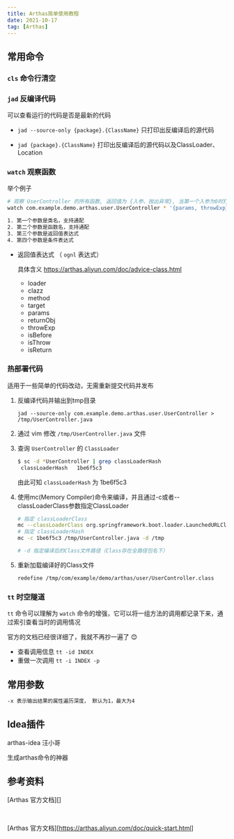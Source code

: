 ```yaml
---
title: Arthas简单使用教程
date: 2021-10-17
tag: [Arthas]
---
```


## 常用命令

### `cls` 命令行清空

### `jad` 反编译代码

可以查看运行的代码是否是最新的代码

- `jad --source-only {package}.{ClassName}` 只打印出反编译后的源代码

- `jad {package}.{ClassName}` 打印出反编译后的源代码以及ClassLoader、Location

### `watch` 观察函数

举个例子

```bash
# 观察 UserController 的所有函数, 返回值为 {入参、抛出异常}, 当第一个入参为0时打印, 默认展开2层
watch com.example.demo.arthas.user.UserController * '{params, throwExp}' 'params[0]==0' -x 2

1. 第一个参数是类名，支持通配
2. 第二个参数是函数名，支持通配
3. 第三个参数是返回值表达式
4. 第四个参数是条件表达式
```

- 返回值表达式 （ `ognl` 表达式）

  具体含义 [](https://arthas.aliyun.com/doc/advice-class.html)<https://arthas.aliyun.com/doc/advice-class.html>

  - loader
  - clazz
  - method
  - target
  - params
  - returnObj
  - throwExp
  - isBefore
  - isThrow
  - isReturn

### 热部署代码

适用于一些简单的代码改动，无需重新提交代码并发布

1. 反编译代码并输出到tmp目录

   `jad --source-only com.example.demo.arthas.user.UserController > /tmp/UserController.java`

2. 通过 vim 修改 `/tmp/UserController.java` 文件

3. 查询 `UserController` 的 `ClassLoader`

   ```bash
   $ sc -d *UserController | grep classLoaderHash
    classLoaderHash   1be6f5c3
   ```

   由此可知 `classLoaderHash` 为 1be6f5c3

4. 使用mc(Memory Compiler)命令来编译，并且通过-c或者--classLoaderClass参数指定ClassLoader

   ```bash
   # 指定 classLoaderClass
   mc --classLoaderClass org.springframework.boot.loader.LaunchedURLClassLoader /tmp/UserController.java -d /tmp
   # 指定 classLoaderHash
   mc -c 1be6f5c3 /tmp/UserController.java -d /tmp

   # -d 指定编译后的Class文件路径（Class存在全路径包名下）
   ```

5. 重新加载编译好的Class文件

   `redefine /tmp/com/example/demo/arthas/user/UserController.class`

### `tt` 时空隧道

`tt` 命令可以理解为 `watch` 命令的增强，它可以将一组方法的调用都记录下来，通过索引查看当时的调用情况

官方的文档已经很详细了，我就不再抄一遍了 😊

- 查看调用信息 `tt -id INDEX`
- 重做一次调用 `tt -i INDEX -p`

## 常用参数

```bash
-x 表示输出结果的属性遍历深度， 默认为1，最大为4
```

## Idea插件

arthas-idea 汪小哥

生成arthas命令的神器

## 参考资料

[Arthas 官方文档][]

​​<!-- +++++++++ 下面是引用式链接 +++++++++ -->

[Arthas 官方文档][<https://arthas.aliyun.com/doc/quick-start.html>]
